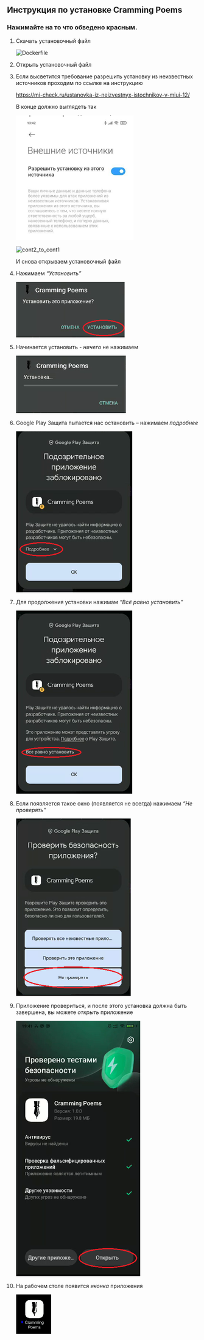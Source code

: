 ## Инструкция по установке Cramming Poems

### Нажимайте на то что обведено красным.

1. Скачать установочный файл

	![Dockerfile](photo/Dockerfile.png)

1. Открыть установочный файл

1. Если высветится требование разрешить установку из неизвестных источников проходим по ссылке на инструкцию

	https://mi-check.ru/ustanovka-iz-neizvestnyx-istochnikov-v-miui-12/

	В конце должно выглядеть так
		
	![permission_to_install_from_unknown_sources](photo/permission_to_install_from_unknown_sources.png)
				
	![cont2_to_cont1](photo/cont2_to_cont1.png)
	
	И снова открываем установочный файл


1. Нажимаем *“Установить”*

	![click_install](photo/click_install.png)

1. Начинается установить - *ничего* не нажимаем

	![start_of_installation](photo/start_of_installation.png)

1. Google Play Защита пытается нас остановить – нажимаем *подробнее*

	![GooglePlay_defence_more_detailed](photo/GooglePlay_defence_more_detailed.png)

1. Для продолжения установки нажимам *“Всё равно установить”*

	![GooglePlay_defence_install_it_anyway](photo/GooglePlay_defence_install_it_anyway.png)

1. Если появляется такое окно (появляется не всегда) нажимаем *“Не проверять”*

	![GooglePlay_defence_do_not_check](photo/GooglePlay_defence_do_not_check.png)

1. Приложение провериться, и после этого установка должна быть завершена, вы можете *открыть* приложение

	![open](photo/open.png)

1. На рабочем столе появится *иконка* приложения 

	![icon](photo/icon.png)
	


